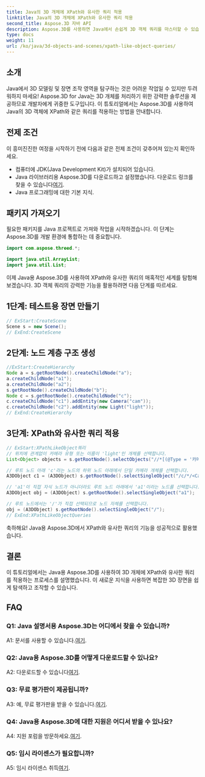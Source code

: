```yaml
---
title: Java의 3D 개체에 XPath와 유사한 쿼리 적용
linktitle: Java의 3D 개체에 XPath와 유사한 쿼리 적용
second_title: Aspose.3D 자바 API
description: Aspose.3D를 사용하면 Java에서 손쉽게 3D 객체 쿼리를 마스터할 수 있습니다. XPath와 같은 쿼리를 적용하고, 장면을 조작하고, 3D 개발 수준을 높이세요.
type: docs
weight: 11
url: /ko/java/3d-objects-and-scenes/xpath-like-object-queries/
---
```

## 소개

Java에서 3D 모델링 및 장면 조작 영역을 탐구하는 것은 어려운 작업일 수 있지만 두려워하지 마세요! Aspose.3D for Java는 3D 개체를 처리하기 위한 강력한 솔루션을 제공하므로 개발자에게 귀중한 도구입니다. 이 튜토리얼에서는 Aspose.3D를 사용하여 Java의 3D 객체에 XPath와 같은 쿼리를 적용하는 방법을 안내합니다.

## 전제 조건

이 흥미진진한 여정을 시작하기 전에 다음과 같은 전제 조건이 갖추어져 있는지 확인하세요.

- 컴퓨터에 JDK(Java Development Kit)가 설치되어 있습니다.
-  Java 라이브러리용 Aspose.3D를 다운로드하고 설정했습니다. 다운로드 링크를 찾을 수 있습니다[여기](https://releases.aspose.com/3d/java/).
- Java 프로그래밍에 대한 기본 지식.

## 패키지 가져오기

필요한 패키지를 Java 프로젝트로 가져와 작업을 시작하겠습니다. 이 단계는 Aspose.3D를 개발 환경에 통합하는 데 중요합니다.

```java
import com.aspose.threed.*;

import java.util.ArrayList;
import java.util.List;
```

이제 Java용 Aspose.3D를 사용하여 XPath와 유사한 쿼리의 매혹적인 세계를 탐험해 보겠습니다. 3D 객체 쿼리의 강력한 기능을 활용하려면 다음 단계를 따르세요.

## 1단계: 테스트용 장면 만들기

```java
// ExStart:CreateScene
Scene s = new Scene();
// ExEnd:CreateScene
```

## 2단계: 노드 계층 구조 생성

```java
//ExStart:CreateHierarchy
Node a = s.getRootNode().createChildNode("a");
a.createChildNode("a1");
a.createChildNode("a2");
s.getRootNode().createChildNode("b");
Node c = s.getRootNode().createChildNode("c");
c.createChildNode("c1").addEntity(new Camera("cam"));
c.createChildNode("c2").addEntity(new Light("light"));
// ExEnd:CreateHierarchy
```

## 3단계: XPath와 유사한 쿼리 적용

```java
// ExStart:XPathLikeObject쿼리
// 위치에 관계없이 카메라 유형 또는 이름이 'light'인 개체를 선택합니다.
List<Object> objects = s.getRootNode().selectObjects("//*[(@Type = '카메라') 또는 (@Name = 'light')]");

// 루트 노드 아래 'c'라는 노드의 하위 노드 아래에서 단일 카메라 개체를 선택합니다.
A3DObject c1 = (A3DObject) s.getRootNode().selectSingleObject("/c/*/<Camera>");

// 'a1'이 직접 자식 노드가 아니더라도 루트 노드 아래에서 'a1'이라는 노드를 선택합니다.
A3DObject obj = (A3DObject) s.getRootNode().selectSingleObject("a1");

// 루트 노드에서는 '/'가 직접 선택되므로 노드 자체를 선택합니다.
obj = (A3DObject) s.getRootNode().selectSingleObject("/");
// ExEnd:XPathLikeObjectQueries
```

축하해요! Java용 Aspose.3D에서 XPath와 유사한 쿼리의 기능을 성공적으로 활용했습니다.

## 결론

이 튜토리얼에서는 Java용 Aspose.3D를 사용하여 3D 개체에 XPath와 유사한 쿼리를 적용하는 프로세스를 설명했습니다. 이 새로운 지식을 사용하면 복잡한 3D 장면을 쉽게 탐색하고 조작할 수 있습니다.

## FAQ

### Q1: Java 설명서용 Aspose.3D는 어디에서 찾을 수 있습니까?

 A1: 문서를 사용할 수 있습니다.[여기](https://reference.aspose.com/3d/java/).

### Q2: Java용 Aspose.3D를 어떻게 다운로드할 수 있나요?

 A2: 다운로드할 수 있습니다[여기](https://releases.aspose.com/3d/java/).

### Q3: 무료 평가판이 제공됩니까?

 A3: 예, 무료 평가판을 받을 수 있습니다.[여기](https://releases.aspose.com/).

### Q4: Java용 Aspose.3D에 대한 지원은 어디서 받을 수 있나요?

 A4: 지원 포럼을 방문하세요.[여기](https://forum.aspose.com/c/3d/18).

### Q5: 임시 라이센스가 필요합니까?

 A5: 임시 라이센스 취득[여기](https://purchase.aspose.com/temporary-license/).